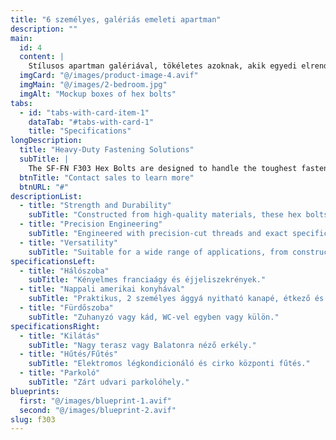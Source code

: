 ```yaml
---
title: "6 személyes, galériás emeleti apartman"
description: ""
main:
  id: 4
  content: |
    Stílusos apartman galériával, tökéletes azoknak, akik egyedi elrendezést keresnek.
  imgCard: "@/images/product-image-4.avif"
  imgMain: "@/images/2-bedroom.jpg"
  imgAlt: "Mockup boxes of hex bolts"
tabs:
  - id: "tabs-with-card-item-1"
    dataTab: "#tabs-with-card-1"
    title: "Specifications"
longDescription:
  title: "Heavy-Duty Fastening Solutions"
  subTitle: |
    The SF-FN F303 Hex Bolts are designed to handle the toughest fastening challenges with ease. Whether you're working on construction projects or heavy machinery, these hex bolts deliver the strength and reliability you need.
  btnTitle: "Contact sales to learn more"
  btnURL: "#"
descriptionList:
  - title: "Strength and Durability"
    subTitle: "Constructed from high-quality materials, these hex bolts are built to withstand heavy loads and tough conditions."
  - title: "Precision Engineering"
    subTitle: "Engineered with precision-cut threads and exact specifications, ensuring a tight and secure fit every time."
  - title: "Versatility"
    subTitle: "Suitable for a wide range of applications, from construction to machinery, providing versatile fastening solutions."
specificationsLeft:
  - title: "Hálószoba"
    subTitle: "Kényelmes franciaágy és éjjeliszekrények."
  - title: "Nappali amerikai konyhával"
    subTitle: "Praktikus, 2 személyes ággyá nyitható kanapé, étkező és alapfelszerelt konyha."
  - title: "Fürdőszoba"
    subTitle: "Zuhanyzó vagy kád, WC-vel egyben vagy külön."
specificationsRight:
  - title: "Kilátás"
    subTitle: "Nagy terasz vagy Balatonra néző erkély."
  - title: "Hűtés/Fűtés"
    subTitle: "Elektromos légkondicionáló és cirko központi fűtés."
  - title: "Parkoló"
    subTitle: "Zárt udvari parkolóhely."
blueprints:
  first: "@/images/blueprint-1.avif"
  second: "@/images/blueprint-2.avif"
slug: f303    
---
```

